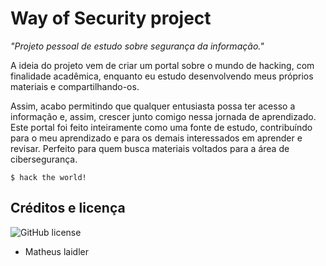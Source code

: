 # Way of Security project

<i>"Projeto pessoal de estudo sobre segurança da informação."</i>


A ideia do projeto vem de criar um portal sobre o mundo de hacking, com finalidade acadêmica, enquanto eu estudo desenvolvendo meus próprios materiais e compartilhando-os. 

Assim, acabo permitindo que qualquer entusiasta possa ter acesso a informação e, assim, crescer junto comigo nessa jornada de aprendizado.
Este portal foi feito inteiramente como uma fonte de estudo, contribuíndo para o meu aprendizado e para os demais interessados em aprender e revisar.
Perfeito para quem busca materiais voltados para a área de cibersegurança.

```console
$ hack the world!
```

## Créditos e licença
![GitHub license](https://img.shields.io/github/license/cotes2020/chirpy-starter.svg?color=blue)
  - Matheus laidler

